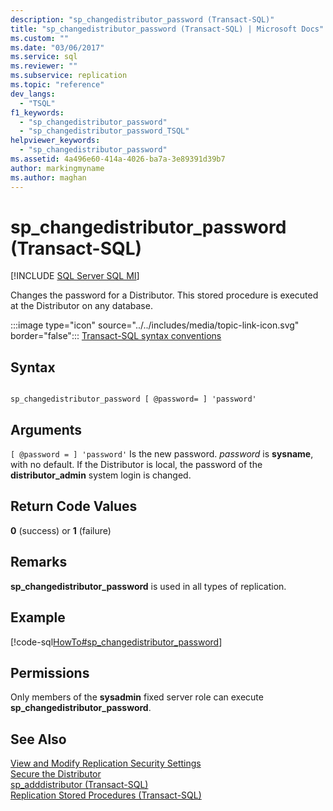 ```yaml
---
description: "sp_changedistributor_password (Transact-SQL)"
title: "sp_changedistributor_password (Transact-SQL) | Microsoft Docs"
ms.custom: ""
ms.date: "03/06/2017"
ms.service: sql
ms.reviewer: ""
ms.subservice: replication
ms.topic: "reference"
dev_langs: 
  - "TSQL"
f1_keywords: 
  - "sp_changedistributor_password"
  - "sp_changedistributor_password_TSQL"
helpviewer_keywords: 
  - "sp_changedistributor_password"
ms.assetid: 4a496e60-414a-4026-ba7a-3e89391d39b7
author: markingmyname
ms.author: maghan
---
```

# sp_changedistributor_password (Transact-SQL)
[!INCLUDE [SQL Server SQL MI](../../includes/applies-to-version/sql-asdbmi.md)]

  Changes the password for a Distributor. This stored procedure is executed at the Distributor on any database.  
  
 :::image type="icon" source="../../includes/media/topic-link-icon.svg" border="false"::: [Transact-SQL syntax conventions](../../t-sql/language-elements/transact-sql-syntax-conventions-transact-sql.md)  
  
## Syntax  
  
```  
  
sp_changedistributor_password [ @password= ] 'password'   
```  
  
## Arguments  
`[ @password = ] 'password'`
 Is the new password. *password* is **sysname**, with no default. If the Distributor is local, the password of the **distributor_admin** system login is changed.  
  
## Return Code Values  
 **0** (success) or **1** (failure)  
  
## Remarks  
 **sp_changedistributor_password** is used in all types of replication.  
  
## Example  
 [!code-sql[HowTo#sp_changedistributor_password](../../relational-databases/replication/codesnippet/tsql/sp-changedistributor-pas_1.sql)]  
  
## Permissions  
 Only members of the **sysadmin** fixed server role can execute **sp_changedistributor_password**.  
  
## See Also  
 [View and Modify Replication Security Settings](../../relational-databases/replication/security/view-and-modify-replication-security-settings.md)   
 [Secure the Distributor](../../relational-databases/replication/security/secure-the-distributor.md)   
 [sp_adddistributor &#40;Transact-SQL&#41;](../../relational-databases/system-stored-procedures/sp-adddistributor-transact-sql.md)   
 [Replication Stored Procedures &#40;Transact-SQL&#41;](../../relational-databases/system-stored-procedures/replication-stored-procedures-transact-sql.md)  
  
  
